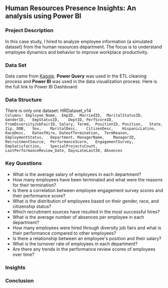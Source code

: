 ## Human Resources Presence Insights: An analysis using Power BI

### Project Description
In this case study, I hired to analyze employee information (a simulated dataset) from the human resources department. 
The focus is to understand employee dynamics and behavior to improve workplace productivity.


### Data Set
Data came from [Kaggle](https://www.kaggle.com/datasets/rhuebner/human-resources-data-set). **Power Query** was used in the ETL cleaning process and **Power BI** was used in the data visualization process. Here is the full link to Power BI Dashboard:

### Data Structure
There is only one dataset:
HRDataset_v14 <br>
```Columns: Employee_Name,	EmpID,	MarriedID,	MaritalStatusID,	GenderID,	EmpStatusID,	DeptID,	PerfScoreID,	FromDiversityJobFairID,	Salary,	Termd,	PositionID,	Position,	State,	Zip, DOB,	Sex,	MaritalDesc,	CitizenDesc,	HispanicLatino,	RaceDesc,	DateofHire,	DateofTermination,	TermReason,	EmploymentStatus,	Department,	ManagerName,	ManagerID,	RecruitmentSource,	PerformanceScore,	EngagementSurvey,	EmpSatisfaction,	SpecialProjectsCount,	LastPerformanceReview_Date,	DaysLateLast30,	Absences```


### Key Questions

- What is the average salary of employees in each department?
- How many employees have been terminated and what were the reasons for their termination?
- Is there a correlation between employee engagement survey scores and their performance score?
- What is the distribution of employees based on their gender, race, and citizenship status?
- Which recruitment sources have resulted in the most successful hires?
- What is the average number of absences per employee in each department?
- How many employees were hired through diversity job fairs and what is their performance compared to other employees?
- Is there a relationship between an employee's position and their salary?
- What is the turnover rate of employees in each department?
- Are there any trends in the performance review scores of employees over time?


### Insights


### Conclusion

